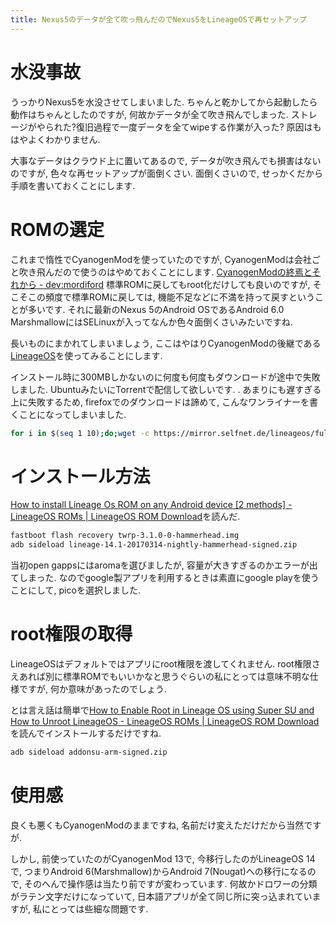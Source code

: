 ```yaml
---
title: Nexus5のデータが全て吹っ飛んだのでNexus5をLineageOSで再セットアップ
---
```


# 水没事故

うっかりNexus5を水没させてしまいました.
ちゃんと乾かしてから起動したら動作はちゃんとしたのですが,
何故かデータが全て吹き飛んでしまった.
ストレージがやられた?復旧過程で一度データを全てwipeする作業が入った?
原因はもはやよくわかりません.

大事なデータはクラウド上に置いてあるので,
データが吹き飛んでも損害はないのですが,
色々な再セットアップが面倒くさい.
面倒くさいので,
せっかくだから手順を書いておくことにします.

# ROMの選定

これまで惰性でCyanogenModを使っていたのですが,
CyanogenModは会社ごと吹き飛んだので使うのはやめておくことにします.
[CyanogenModの終焉とそれから - dev:mordiford](http://dev.maud.io/entry/2016/12/27/rip-cyanogenmod)
標準ROMに戻してもroot化だけしても良いのですが,
そこそこの頻度で標準ROMに戻しては,
機能不足などに不満を持って戻すということが多いです.
それに最新のNexus 5のAndroid OSであるAndroid 6.0 MarshmallowにはSELinuxが入ってなんか色々面倒くさいみたいですね.

長いものにまかれてしまいましょう,
ここはやはりCyanogenModの後継である[LineageOS](http://lineageos.org/)を使ってみることにします.

インストール時に300MBしかないのに何度も何度もダウンロードが途中で失敗しました.
UbuntuみたいにTorrentで配信して欲しいです.
.
あまりにも遅すぎる上に失敗するため,
firefoxでのダウンロードは諦めて,
こんなワンライナーを書くことになってしまいました.

~~~sh
for i in $(seq 1 10);do;wget -c https://mirror.selfnet.de/lineageos/full/hammerhead/20170314/lineage-14.1-20170314-nightly-hammerhead-signed.zip;done
~~~

# インストール方法

[How to install Lineage Os ROM on any Android device [2 methods] - LineageOS ROMs | LineageOS ROM Download](http://www.lineageosrom.com/2016/12/how-to-install-lineage-os-rom.html)を読んだ.

~~~sh
fastboot flash recovery twrp-3.1.0-0-hammerhead.img
adb sideload lineage-14.1-20170314-nightly-hammerhead-signed.zip
~~~

当初open gappsにはaromaを選びましたが,
容量が大きすぎるのかエラーが出てしまった.
なのでgoogle製アプリを利用するときは素直にgoogle playを使うことにして,
picoを選択しました.

# root権限の取得

LineageOSはデフォルトではアプリにroot権限を渡してくれません.
root権限さえあれば別に標準ROMでもいいかなと思うぐらいの私にとっては意味不明な仕様ですが,
何か意味があったのでしょう.

とは言え話は簡単で[How to Enable Root in Lineage OS using Super SU and How to Unroot LineageOS - LineageOS ROMs | LineageOS ROM Download](http://www.lineageosrom.com/2016/12/how-to-enable-root-in-lineage-os-using.html)を読んでインストールするだけですね.

~~~sh
adb sideload addonsu-arm-signed.zip
~~~

# 使用感

良くも悪くもCyanogenModのままですね,
名前だけ変えただけだから当然ですが.

しかし,
前使っていたのがCyanogenMod 13で,
今移行したのがLineageOS 14で,
つまりAndroid 6(Marshmallow)からAndroid 7(Nougat)への移行になるので,
そのへんで操作感は当たり前ですが変わっています.
何故かドロワーの分類がラテン文字だけになっていて,
日本語アプリが全て同じ所に突っ込まれていますが,
私にとっては些細な問題です.
